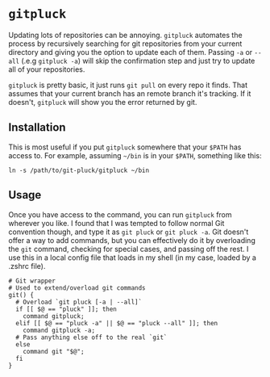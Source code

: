 # `gitpluck`

Updating lots of repositories can be annoying.  `gitpluck` automates the process by recursively searching for git repositories from your current directory and giving you the option to update each of them.  Passing `-a` or `--all` (.e.g `gitpluck -a`) will skip the confirmation step and just try to update all of your repositories.

`gitpluck` is pretty basic, it just runs `git pull` on every repo it finds.  That assumes that your current branch has an remote branch it's tracking.  If it doesn't, `gitpluck` will show you the error returned by git.

## Installation

This is most useful if you put `gitpluck` somewhere that your `$PATH` has access to.  For example, assuming `~/bin` is in your `$PATH`, something like this:

`ln -s /path/to/git-pluck/gitpluck ~/bin`

## Usage

Once you have access to the command, you can run `gitpluck` from wherever you like.  I found that I was tempted to follow normal Git convention though, and type it as `git pluck` or `git pluck -a`.  Git doesn't offer a way to add commands, but you can effectively do it by overloading the `git` command, checking for special cases, and passing off the rest.  I use this in a local config file that loads in my shell (in my case, loaded by a .zshrc file).

```shell
# Git wrapper
# Used to extend/overload git commands
git() {
  # Overload `git pluck [-a | --all]`
  if [[ $@ == "pluck" ]]; then
    command gitpluck;
  elif [[ $@ == "pluck -a" || $@ == "pluck --all" ]]; then
    command gitpluck -a;
  # Pass anything else off to the real `git`
  else
    command git "$@";
  fi
}
```